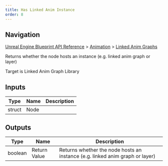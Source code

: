 ```yaml
---
title: Has Linked Anim Instance
order: 8
---
```

## Navigation

[Unreal Engine Blueprint API Reference](https://dev.epicgames.com/documentation/en-us/unreal-engine/BlueprintAPI) > [Animation](https://dev.epicgames.com/documentation/en-us/unreal-engine/BlueprintAPI/Animation) > [Linked Anim Graphs](https://dev.epicgames.com/documentation/en-us/unreal-engine/BlueprintAPI/Animation/LinkedAnimGraphs)

Returns whether the node hosts an instance (e.g. linked anim graph or layer)

Target is Linked Anim Graph Library

## Inputs

| Type | Name | Description |
| --- | --- | --- |
| struct | Node |  |

## Outputs

| Type | Name | Description |
| --- | --- | --- |
| boolean | Return Value | Returns whether the node hosts an instance (e.g. linked anim graph or layer) |

